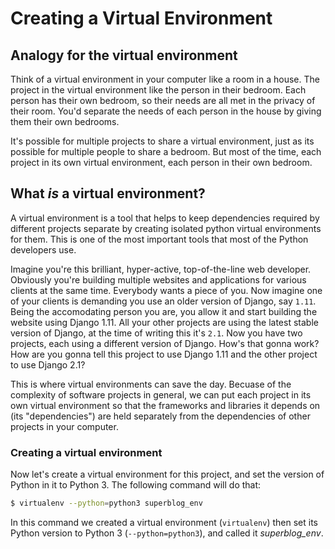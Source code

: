 # Creating a Virtual Environment
## Analogy for the virtual environment
Think of a virtual environment in your computer like a room in a house. The project in the virtual environment like the person in their bedroom. Each person has their own bedroom, so their needs are all met in the privacy of their room. You'd separate the needs of each person in the house by giving them their own bedrooms.

It's possible for multiple projects to share a virtual environment, just as its possible for multiple people to share a bedroom. But most of the time, each project in its own virtual environment, each person in their own bedroom.

## What *is* a virtual environment?
A virtual environment is a tool that helps to keep dependencies required by different projects separate by creating isolated python virtual environments for them. This is one of the most important tools that most of the Python developers use.

Imagine you're this brilliant, hyper-active, top-of-the-line web developer. Obviously you're building multiple websites and applications for various clients at the same time. Everybody wants a piece of you. Now imagine one of your clients is demanding you use an older version of Django, say `1.11`. Being the accomodating person you are, you allow it and start building the website using Django 1.11. All your other projects are using the latest stable version of Django, at the time of writing this it's `2.1`. Now you have two projects, each using a different version of Django. How's that gonna work? How are you gonna tell this project to use Django 1.11 and the other project to use Django 2.1?

This is where virtual environments can save the day. Becuase of the complexity of software projects in general, we can put each project in its own virtual environment so that the frameworks and libraries it depends on (its "dependencies") are held separately from the dependencies of other projects in your computer.

### Creating a virtual environment
Now let's create a virtual environment for this project, and set the version of Python in it to Python 3. The following command will do that:
```bash
$ virtualenv --python=python3 superblog_env
```
In this command we created a virtual environment (`virtualenv`) then set its Python version to Python 3 (`--python=python3`), and called it *superblog_env*.